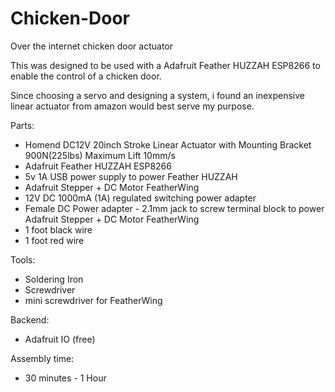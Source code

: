 # Chicken-Door
Over the internet chicken door actuator

This was designed to be used with a Adafruit Feather HUZZAH ESP8266 to enable the control of a chicken door.

Since choosing a servo and designing a system, i found an inexpensive linear actuator from amazon would best serve my purpose.


Parts:
- Homend DC12V 20inch Stroke Linear Actuator with Mounting Bracket 900N(225lbs) Maximum Lift 10mm/s
- Adafruit Feather HUZZAH ESP8266
- 5v 1A USB power supply to power Feather HUZZAH
- Adafruit Stepper + DC Motor FeatherWing
- 12V DC 1000mA (1A) regulated switching power adapter
- Female DC Power adapter - 2.1mm jack to screw terminal block to power Adafruit Stepper + DC Motor FeatherWing
- 1 foot black wire
- 1 foot red wire

Tools:
- Soldering Iron
- Screwdriver
- mini screwdriver for FeatherWing

Backend:
- Adafruit IO (free)

Assembly time:
- 30 minutes - 1 Hour
